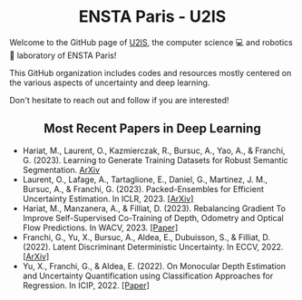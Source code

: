 <div align="center">
  <h1>ENSTA Paris - U2IS</h1>
</div>

Welcome to the GitHub page of [U2IS](https://u2is.ensta-paris.fr), the computer science 💻 and robotics 🤖 laboratory of ENSTA Paris!

This GitHub organization includes codes and resources mostly centered on the various aspects of uncertainty and deep learning.

Don't hesitate to reach out and follow if you are interested!

<div align="center">
  <h2> Most Recent Papers in Deep Learning </h2>
</div>

- Hariat, M., Laurent, O., Kazmierczak, R., Bursuc, A., Yao, A., & Franchi, G. (2023). Learning to Generate Training Datasets for Robust Semantic Segmentation. [ArXiv](https://arxiv.org/abs/2308.02535)
- Laurent, O., Lafage, A., Tartaglione, E., Daniel, G., Martinez, J. M., Bursuc, A., & Franchi, G. (2023). Packed-Ensembles for Efficient Uncertainty Estimation. In ICLR, 2023. [[ArXiv]](https://arxiv.org/pdf/2210.09184.pdf)
- Hariat, M., Manzanera, A., & Filliat, D. (2023). Rebalancing Gradient To Improve Self-Supervised Co-Training of Depth, Odometry and Optical Flow Predictions. In WACV, 2023. [[Paper]](https://hal.science/hal-03964607/file/wacv23.pdf)
- Franchi, G., Yu, X., Bursuc, A., Aldea, E., Dubuisson, S., & Filliat, D. (2022). Latent Discriminant Deterministic Uncertainty. In ECCV, 2022. [[ArXiv]](https://arxiv.org/pdf/2207.10130.pdf)
- Yu, X., Franchi, G., & Aldea, E. (2022). On Monocular Depth Estimation and Uncertainty Quantification using Classification Approaches for Regression. In ICIP, 2022. [[Paper]](https://hal.science/hal-03775941/document)
